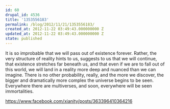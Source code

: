 ```yaml
---
id: 60
drupal_id: 4536
title: '1353556183'
permalink: /blog/2012/11/21/1353556183/
created_at: 2012-11-22 03:49:43.000000000 Z
updated_at: 2012-11-22 03:49:43.000000000 Z
state: published
---
```

It is so improbable that we will pass out of existence forever. Rather, the very structure of reality hints to us, suggests to us that we will continue, that existence stretches far beneath us, and that even if we are to fall out of this world, we will land in a reality more deep and nuanced than we can imagine. There is no other probability, really, and the more we discover, the bigger and dramatically more complex the universe begins to be seen. Everywhere there are multiverses, and soon, everywhere will be seen immortalities.

https://www.facebook.com/xianity/posts/363396410364216

